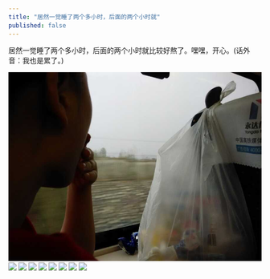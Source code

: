 ```yaml
---
title: "居然一觉睡了两个多小时，后面的两个小时就"
published: false
---
```

居然一觉睡了两个多小时，后面的两个小时就比较好熬了。嘿嘿，开心。(话外音：我也是累了。)

![](./1.jpg)
![](./2.jpg)
![](./3.jpg)
![](./4.jpg)
![](./5.jpg)
![](./6.jpg)
![](./7.jpg)
![](./8.jpg)
![](./9.jpg)
